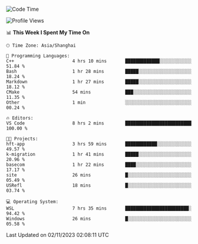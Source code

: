 <!--START_SECTION:waka-->
![Code Time](http://img.shields.io/badge/Code%20Time-1%2C332%20hrs%2049%20mins-blue)

![Profile Views](http://img.shields.io/badge/Profile%20Views-0-blue)

📊 **This Week I Spent My Time On** 

```text
🕑︎ Time Zone: Asia/Shanghai

💬 Programming Languages: 
C++                      4 hrs 10 mins       █████████████░░░░░░░░░░░░   51.84 % 
Bash                     1 hr 28 mins        █████░░░░░░░░░░░░░░░░░░░░   18.24 % 
Markdown                 1 hr 27 mins        █████░░░░░░░░░░░░░░░░░░░░   18.12 % 
CMake                    54 mins             ███░░░░░░░░░░░░░░░░░░░░░░   11.35 % 
Other                    1 min               ░░░░░░░░░░░░░░░░░░░░░░░░░   00.24 % 

🔥 Editors: 
VS Code                  8 hrs 2 mins        █████████████████████████   100.00 % 

🐱‍💻 Projects: 
hft-app                  3 hrs 59 mins       ████████████░░░░░░░░░░░░░   49.57 % 
k-migration              1 hr 41 mins        █████░░░░░░░░░░░░░░░░░░░░   20.96 % 
basecom                  1 hr 22 mins        ████░░░░░░░░░░░░░░░░░░░░░   17.17 % 
site                     26 mins             █░░░░░░░░░░░░░░░░░░░░░░░░   05.49 % 
USRefl                   18 mins             █░░░░░░░░░░░░░░░░░░░░░░░░   03.74 % 

💻 Operating System: 
WSL                      7 hrs 35 mins       ████████████████████████░   94.42 % 
Windows                  26 mins             █░░░░░░░░░░░░░░░░░░░░░░░░   05.58 % 
```


 Last Updated on 02/11/2023 02:08:11 UTC
<!--END_SECTION:waka-->